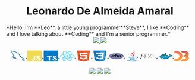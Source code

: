 <div>
<h1 align="center">Leonardo De Almeida Amaral</h1>
*Hello, I'm **Leo**, a little young programmer**Steve**, I like **Coding** and I love talking about **Coding** and I'm a senior programmer.*
</div>

<div align="center">
  <a href="https://github.com/leonardo-amaral">
  <img height="180em" src="https://github-readme-stats.vercel.app/api?username=leonardo-amaral&show_icons=true&theme=dark&include_all_commits=true&count_private=true"/>
  <img height="180em" src="https://github-readme-stats.vercel.app/api/top-langs/?username=leonardo-amaral&layout=compact&langs_count=7&theme=dark"/>
</div>
<div align="center" style="display: inline_block"><br>
  <img align="center" alt="Leo-PHP" height="30" width="40" src="https://github.com/devicons/devicon/blob/master/icons/mysql/mysql-original.svg" />
  <img align="center" alt="Leo-Js" height="30" width="40" src="https://raw.githubusercontent.com/devicons/devicon/master/icons/javascript/javascript-plain.svg">
  <img align="center" alt="Leo-Ts" height="30" width="40" src="https://raw.githubusercontent.com/devicons/devicon/master/icons/typescript/typescript-plain.svg">
  <img align="center" alt="Leo-React" height="30" width="40" src="https://raw.githubusercontent.com/devicons/devicon/master/icons/react/react-original.svg">
  <img align="center" alt="Leo-HTML" height="30" width="40" src="https://raw.githubusercontent.com/devicons/devicon/master/icons/html5/html5-original.svg">
  <img align="center" alt="Leo-CSS" height="30" width="40" src="https://raw.githubusercontent.com/devicons/devicon/master/icons/css3/css3-original.svg">
  <img align="center" alt="Leo-PHP" height="30" width="40" src="https://github.com/devicons/devicon/blob/master/icons/php/php-original.svg" />
  <img align="center" alt="Leo-PHP" height="30" width="40" src="https://github.com/devicons/devicon/blob/master/icons/java/java-original.svg" />
  <img align="center" alt="Leo-NEXT" height="30" width="40" src="https://github.com/devicons/devicon/blob/master/icons/nextjs/nextjs-original-wordmark.svg" />
  <img align="center" alt="Leo-NEXT" height="30" width="40" src="https://github.com/devicons/devicon/blob/master/icons/docker/docker-original.svg" />
  <img align="center" alt="Leo-NEXT" height="30" width="40" src="https://github.com/devicons/devicon/blob/master/icons/d3js/d3js-original.svg" />
          
</div>
  
  <div align="center">
    <br>
 <a href="https://discord.com/users/296365283499573251" target="_blank"><img src="https://img.shields.io/badge/Discord-7289DA?style=for-the-badge&logo=discord&logoColor=white" target="_blank"></a> 
  <a href = "mailto:leonardoalmeidamaral@gmail.com"><img src="https://img.shields.io/badge/-Gmail-%23333?style=for-the-badge&logo=gmail&logoColor=white" target="_blank"></a>
  <a href="https://www.linkedin.com/in/leonardo-almeida-amaral" target="_blank"><img src="https://img.shields.io/badge/-LinkedIn-%230077B5?style=for-the-badge&logo=linkedin&logoColor=white" target="_blank"></a> 
 
  </div>
